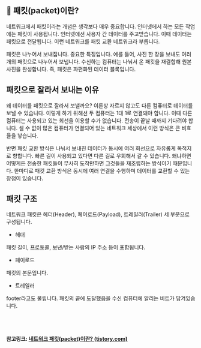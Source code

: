 ## 🏁 패킷(packet)이란?

네트워크에서 패킷이라는 개념은 생각보다 매우 중요합니다. 인터넷에서 하는 모든 작업에는 패킷이 사용됩니다. 인터넷에선 사용자 간 데이터를 주고받습니다. 이때 데이터는 패킷으로 전달됩니다. 이런 네트워크를 패킷 교환 네트워크라 부릅니다.

 

패킷은 나누어서 보내집니다. 중요한 특징입니다. 예를 들어, 사진 한 장을 보내도 여러 개의 패킷으로 나누어서 보냅니다. 수신하는 컴퓨터는 나눠서 온 패킷을 재결합해 원본 사진을 완성합니다. 즉, 패킷은 파편화된 데이터 블록입니다.

## 패킷으로 잘라서 보내는 이유

왜 데이터를 패킷으로 잘라서 보낼까요? 이론상 자르지 않고도 다른 컴퓨터로 데이터를 보낼 수 있습니다. 이렇게 하기 위해선 두 컴퓨터는 1대 1로 연결돼야 합니다. 이때 다른 컴퓨터는 사용되고 있는 회선을 이용할 수가 없습니다. 전송이 끝날 때까지 기다려야 합니다. 셀 수 없이 많은 컴퓨터가 연결되어 있는 네트워크 세상에서 이런 방식은 큰 비효율을 낳습니다. 

반면 패킷 교환 방식은 나눠서 보내진 데이터가 동시에 여러 회선으로 자유롭게 목적지로 향합니다. 빠른 길이 사용되고 있다면 다른 길로 우회해서 갈 수 있습니다. 왜냐하면 어떻게든 전송한 패킷들이 무사히 도착만하면 그것들을 재조립하는 방식이기 때문입니다. 한마디로 패킷 교환 방식은 동시에 여러 연결을 수행하며 데이터를 교환할 수 있는 장점이 있습니다.

## 패킷 구조

네트워크 패킷은 헤더(Header), 페이로드(Payload), 트레일러(Trailer) 세 부분으로 구성됩니다.

- 헤더

패킷 길이, 프로토콜, 보낸/받는 사람의 IP 주소 등이 포함됩니다.

- 페이로드

패킷의 본문입니다.

- 트레일러

footer라고도 불립니다. 패킷의 끝에 도달했음을 수신 컴퓨터에 알리는 비트가 담겨있습니다.



<br>

<br>

#### 참고링크: [네트워크 패킷(packet)이란? (tistory.com)](https://change-words.tistory.com/entry/네트워크-패킷packet이란)

<br>